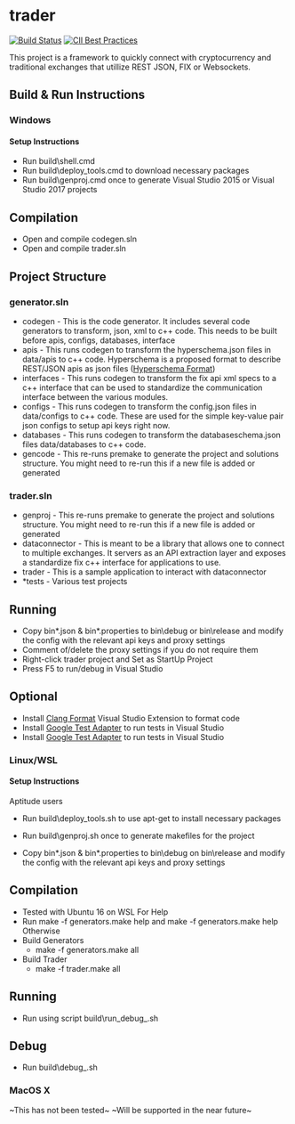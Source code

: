 # trader

[![Build Status](https://ci.appveyor.com/api/projects/status/kks53akyvugs7j1w?svg=true)](https://ci.appveyor.com/project/FinSec/trader-private)
[![CII Best Practices](https://bestpractices.coreinfrastructure.org/projects/1605/badge)](https://bestpractices.coreinfrastructure.org/projects/1605)

This project is a framework to quickly connect with cryptocurrency and traditional exchanges that utillize REST JSON, FIX or Websockets.

## Build & Run Instructions

### Windows

#### Setup Instructions 

- Run build\shell.cmd
- Run build\deploy_tools.cmd to download necessary packages
- Run build\genproj.cmd once to generate Visual Studio 2015 or Visual Studio 2017 projects

## Compilation
- Open and compile codegen.sln
- Open and compile trader.sln

## Project Structure

### generator.sln
- codegen - This is the code generator. It includes several code generators to transform, json, xml to c++ code. This needs to be built before apis, configs, databases, interface
- apis - This runs codegen to transform the hyperschema.json files in data/apis to c++ code. Hyperschema is a proposed format to describe REST/JSON apis as json files ([Hyperschema Format](http://json-schema.org/latest/json-schema-hypermedia.html))
- interfaces - This runs codegen to transform the fix api xml specs to a c++ interface that can be used to standardize the communication interface between the various modules.
- configs - This runs codegen to transform the config.json files in data/configs to c++ code. These are used for the simple key-value pair json configs to setup api keys right now.
- databases - This runs codegen to transform the databaseschema.json files data/databases to c++ code.
- gencode - This re-runs premake to generate the project and solutions structure. You might need to re-run this if a new file is added or generated

### trader.sln
- genproj - This re-runs premake to generate the project and solutions structure. You might need to re-run this if a new file is added or generated
- dataconnector - This is meant to be a library that allows one to connect to multiple exchanges. It servers as an API extraction layer and exposes a standardize fix c++ interface for applications to use.
- trader - This is a sample application to interact with dataconnector
- *tests - Various test projects

## Running
- Copy bin\*.json & bin\*.properties to bin\debug or bin\release and modify the config with the relevant api keys and proxy settings
- Comment of/delete the proxy settings if you do not require them
- Right-click trader project and Set as StartUp Project
- Press F5 to run/debug in Visual Studio

## Optional
- Install [Clang Format](https://marketplace.visualstudio.com/items?itemName=LLVMExtensions.ClangFormat) Visual Studio Extension to format code
- Install [Google Test Adapter](https://marketplace.visualstudio.com/items?itemName=ChristianSoltenborn.GoogleTestAdapter) to run tests in Visual Studio 
- Install [Google Test Adapter](https://marketplace.visualstudio.com/items?itemName=ChristianSoltenborn.GoogleTestAdapter) to run tests in Visual Studio 

### Linux/WSL

#### Setup Instructions
Aptitude users
- Run build\deploy_tools.sh to use apt-get to install necessary packages

- Run build\genproj.sh once to generate makefiles for the project
- Copy bin\*.json & bin\*.properties to bin\debug on bin\release and modify the config with the relevant api keys and proxy settings

## Compilation
- Tested with Ubuntu 16 on WSL
For Help
- Run make -f generators.make help and make -f generators.make help
Otherwise
 - Build Generators
   - make -f generators.make all
 - Build Trader
   - make -f trader.make all

## Running
- Run using script build\run_debug_<compiler>.sh

## Debug
- Run build\debug_<compiler>.sh

### MacOS X
~This has not been tested~
~Will be supported in the near future~

